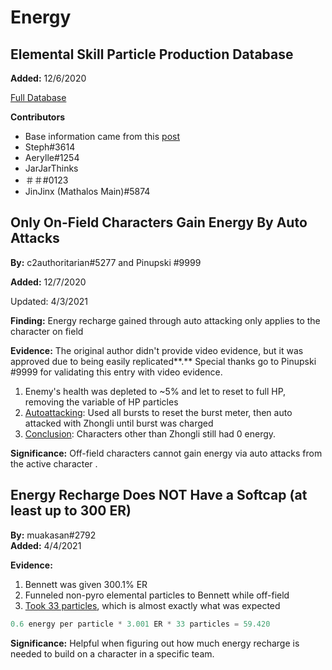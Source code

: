 # Energy

## Elemental Skill Particle Production Database

**Added:** 12/6/2020

[Full Database](https://docs.google.com/spreadsheets/d/1G05DxDSjtBzj4PZtVjGRA4ATq76HPZa6e4kHVWS6mrA/edit#gid=0)

**Contributors**

* Base information came from this [post](https://twitter.com/_aomu/status/1317287212858433537)
* Steph\#3614
* Aerylle\#1254 
* JarJarThinks
* ＃＃\#0123
* JinJinx \(Mathalos Main\)\#5874

## Only On-Field Characters Gain Energy By Auto Attacks

**By:** c2authoritarian\#5277 and Pinupski
\#9999
  
**Added:** 12/7/2020
  
Updated: 4/3/2021

**Finding:** 
Energy recharge gained through auto attacking only applies to the character on field

**Evidence:** The original author didn't provide video evidence, but it was approved due to being easily replicated**.** Special thanks go to Pinupski
\#9999
 for validating this entry with video evidence.

1. Enemy's health was depleted to ~5% and let to reset to full HP, removing the variable of HP particles
2. [Autoattacking](https://youtu.be/yMstsGRLy5s): Used all bursts to reset the burst meter, then auto attacked with Zhongli until burst was charged
3. [Conclusion](https://youtu.be/3W_Gjd5LfDM): Characters other than Zhongli still had 0 energy.

**Significance:**
 Off-field characters cannot gain energy via auto attacks from the active character
.

## Energy Recharge **D**oes NOT Have a Softcap \(at least up to 300 ER\)

**By:** muakasan\#2792  
**Added:** 4/4/2021

**Evidence:**

1. Bennett was given 300.1% ER
2. Funneled non-pyro elemental particles to Bennett while off-field
3. [Took 33 particles](https://youtu.be/8WRgwQf-zh0), which is almost exactly what was expected

```python
0.6 energy per particle * 3.001 ER * 33 particles = 59.420
```

**Significance:** Helpful when figuring out how much energy recharge is needed to build on a character in a specific team.

